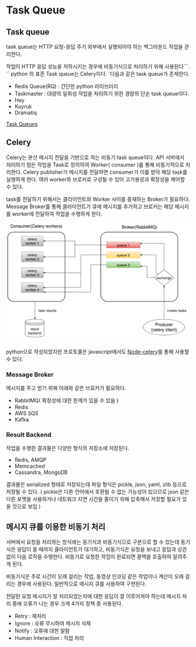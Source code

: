 # Task Queue

## Task queue

task queue는 HTTP 요청-응답 주기 외부에서 실행되어야 하는 백그라운드 작업을 관리한다.

작업이 HTTP 응답 성능을 저하시키는 경우에 비동기식으로 처리하기 위해 사용된다```.
``
python 의 표준 Task queue는 Celery이다. `다음과 같은 task queue가 존재한다.

- Redis Queue(RQ) : 간단한 python 라이브러리
- Taskmaster : 대량의 일회성 작업을 처리하기 위한 경량의 단순 task queue이다.
- Hey
- Kuyruk
- Dramatiq

[Task Queues](https://www.fullstackpython.com/task-queues.html)

## Celery

Celery는 분산 메시지 전달을 기반으로 하는 비동기 task queue이다. API 서버에서 처리하기 힘든 작업을 Task로 정의하여 Worker( consumer )를 통해 비동기적으로 처리한다. Celery publisher가 메시지를 전달하면 consumer가 이를 받아 해당 task를 실행하게 한다. 여러 worker와 브로커로 구성될 수 있어 고가용성과 확장성을 제어할 수 있다.

task를 전달하기 위해서는 클라이언트와 Worker 사이를 중재하는 Broker가 필요하다.  Message Broker를 통해 클라이언트가 큐에 메시지를 추가하고 브로커는 해당 메시지를 worker에 전달하여 작업을 수행하게 한다.

![Untitled](Untitled.png)

[](https://kimdoky.github.io/tech/2019/01/23/celery-rabbitmq-tuto/)

python으로 작성되었지만 프로토콜은 javascript에서도 [Node-celery](https://github.com/mher/node-celery)를 통해 사용할 수 있다.

### **Message Broker**

메시지를 주고 받기 위해 아래와 같은 브로커가 필요하다.

- RabbitMQ( 확장성에 대한 한계가 있을 수 있음 )
- Redis
- AWS SQS
- Kafka

### **Result Backend**

작업을 수행한 결과물은 다양한 형식의 저장소에 저장된다.

- Redis, AMQP
- Memcached
- Cassandra, MongoDB

결과물은 serialized 형태로 저장되는데 파일 형식은 pickle, json, yaml, zlib 등으로 저장될 수 있다. ( pickle은 다른 언어에서 호환될 수 없는 가능성이 있으므로 json 같은 다른 포맷을 사용하거나 네트워크 지연 시간을 줄이기 위해 압축해서 저장할 필요가 있을 것으로 보임 )

[](https://jonnung.dev/python/2018/12/22/celery-distributed-task-queue/)

## 메시지 큐를 이용한 비동기 처리

서버에서 요청을 처리하는 방식에는 동기식과 비동기식으로 구분으로 할 수 있는데 동기식은 응답이 올 때까지 클라이언트가 대기하고, 비동기식은 요청을 보내고 응답과 상관없이 다음 로직을 수행한다. 비동기로 요청한 작업이 완료되면 콜백을 호출하여 알려주게 된다. 

비동기식은 주로 시간이 오래 걸리는 작업, 동영상 인코딩 같은 작업이나 계산이 오래 걸리는 경우에 사용된다. 일반적으로 메시지 큐를 사용하여 구현된다.

전달된 요청 메시지가 잘 처리되었는지에 대한 응답이 잘 이루어져야 하는데 메시지 처리 중에 오류가 나는 경우 크게 4가지 정책 중 사용된다. 

- Retry : 재처리
- Ignore : 오류 무시하여 메시지 삭제
- Notify : 오류에 대한 알람
- Human Interaction : 직접 처리

[](https://dongwooklee96.github.io/post/2021/03/29/%EB%A9%94%EC%8B%9C%EC%A7%80-%ED%81%90%EB%A5%BC-%EC%9D%B4%EC%9A%A9%ED%95%9C-%EB%B9%84%EB%8F%99%EA%B8%B0%EC%B2%98%EB%A6%AC-%EB%B0%8F-%EC%97%90%EB%9F%AC-%EC%B2%98%EB%A6%AC/)